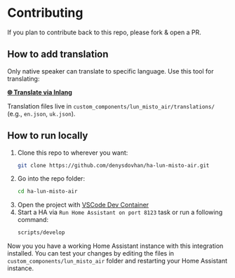 # Contributing

If you plan to contribute back to this repo, please fork & open a PR.

## How to add translation

Only native speaker can translate to specific language. Use this tool for translating:

[**🌐 Translate via Inlang**](https://inlang.com/editor/github.com/denysdovhan/ha-lun-misto-air?ref=badge)

Translation files live in `custom_components/lun_misto_air/translations/` (e.g., `en.json`, `uk.json`).

## How to run locally

1. Clone this repo to wherever you want:
   ```sh
   git clone https://github.com/denysdovhan/ha-lun-misto-air.git
   ```
2. Go into the repo folder:
   ```sh
   cd ha-lun-misto-air
   ```
3. Open the project with [VSCode Dev Container](https://code.visualstudio.com/docs/devcontainers/containers)
4. Start a HA via `Run Home Assistant on port 8123` task or run a following command:
   ```sh
   scripts/develop
   ```

Now you you have a working Home Assistant instance with this integration installed. You can test your changes by editing the files in `custom_components/lun_misto_air` folder and restarting your Home Assistant instance.
